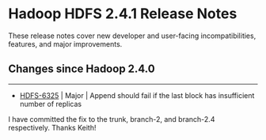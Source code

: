 # Hadoop HDFS 2.4.1 Release Notes

These release notes cover  new developer and user-facing incompatibilities, features, and major improvements.

## Changes since Hadoop 2.4.0

---

* [HDFS-6325](https://issues.apache.org/jira/browse/HDFS-6325) | Major | Append should fail if the last block has insufficient number of replicas

I have committed the fix to the trunk, branch-2, and branch-2.4 respectively. Thanks Keith!



